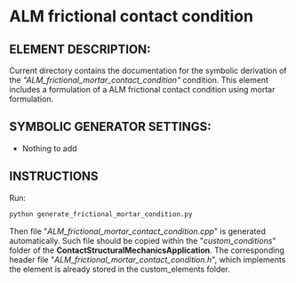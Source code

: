 # ALM frictional contact condition

## ELEMENT DESCRIPTION:
Current directory contains the documentation for the symbolic derivation of the _"ALM_frictional_mortar_contact_condition"_ condition. This element includes a formulation of a ALM frictional contact condition using mortar formulation.

## SYMBOLIC GENERATOR SETTINGS:
* Nothing to add

## INSTRUCTIONS
Run:
~~~py
python generate_frictional_mortar_condition.py
~~~
Then  file "_ALM_frictional_mortar_contact_condition.cpp_" is generated automatically. Such file should be copied within the "_custom_conditions_" folder of the
**ContactStructuralMechanicsApplication**. The corresponding header file "_ALM_frictional_mortar_contact_condition.h_", which implements the element is already stored in the custom_elements folder.
